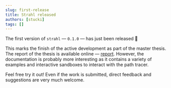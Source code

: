 ```yaml
---
slug: first-release
title: Strahl released
authors: [stucki]
tags: []
---
```


The first version of `strahl` — `0.1.0` — has just been released 🚀

<!-- truncate -->

This marks the finish of the active development as part of the master thesis.
The report of the thesis is available online — [report](https://github.com/StuckiSimon/strahl/blob/report/report.pdf).
However, the documentation is probably more interesting as it contains a variety of examples and interactive sandboxes to interact with the path tracer.

Feel free try it out! Even if the work is submitted, direct feedback and suggestions are very much welcome.
